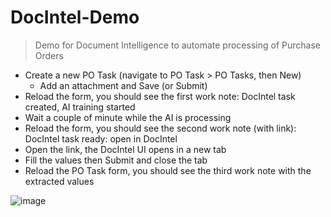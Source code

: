 # DocIntel-Demo

> Demo for Document Intelligence to automate processing of Purchase Orders

- Create a new PO Task (navigate to PO Task > PO Tasks, then New)
    - Add an attachment and Save (or Submit)
- Reload the form, you should see the first work note: DocIntel task created, AI training started
- Wait a couple of minute while the AI is processing
- Reload the form, you should see the second work note (with link): DocIntel task ready: open in DocIntel
- Open the link, the DocIntel UI opens in a new tab
- Fill the values then Submit and close the tab
- Reload the PO Task form, you should see the third work note with the extracted values


![image](https://user-images.githubusercontent.com/44512205/173090309-769396dc-72bc-40a7-8ea4-4b73dccf8460.png)

